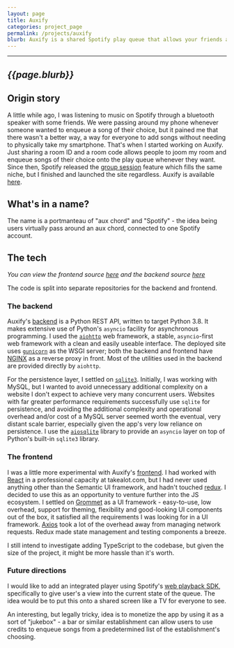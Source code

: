 ```yaml
---
layout: page
title: Auxify
categories: project_page
permalink: /projects/auxify
blurb: Auxify is a shared Spotify play queue that allows your friends and family to queue songs of their choosing onto your queue! 
---
```

---

_{{page.blurb}}_
---

## Origin story 
A little while ago, I was listening to music on Spotify through a bluetooth speaker with some friends. We were passing around my phone whenever someone wanted to enqueue a song of their choice, but it pained me that there wasn't a better way, a way for everyone to add songs without needing to physically take my smartphone. That's when I started working on Auxify. Just sharing a room ID and a room code allows people to joom my room and enqueue songs of their choice onto the play queue whenever they want. Since then, Spotify released the [group session](https://support.spotify.com/us/article/group-session/) feature which fills the same niche, but I finished and launched the site regardless. Auxify is available [here](https://auxify.reidswan.com).

## What's in a name?
The name is a portmanteau of "aux chord" and "Spotify" - the idea being users virtually pass around an aux chord, connected to one Spotify account. 

## The tech
_You can view the frontend source [here](https://github.com/reidswan/auxify-frontend) and the backend source [here](https://github.com/reidswan/auxify)_

The code is split into separate repositories for the backend and frontend. 

### The backend
Auxify's [backend](https://github.com/reidswan/auxify) is a Python REST API, written to target Python 3.8. It makes extensive use of Python's `asyncio` facility for asynchronous programming. I used the [`aiohttp`](https://docs.aiohttp.org/en/stable/) web framework, a stable, `asyncio`-first web framework with a clean and easily useable interface. The deployed site uses [`gunicorn`](https://gunicorn.org) as the WSGI server; both the backend and frontend have [NGINX](https://www.nginx.com) as a reverse proxy in front. Most of the utilities used in the backend are provided directly by `aiohttp`.  

For the persistence layer, I settled on [`sqlite3`](https://www.sqlite.org). Initially, I was working with MySQL, but I wanted to avoid unnecessary additional complexity on a website I don't expect to achieve very many concurrent users. Websites with far greater performance requirements successfully use `sqlite` for persistence, and avoiding the additional complexity and operational overhead and/or cost of a MySQL server seemed worth the eventual, very distant scale barrier, especially given the app's very low reliance on persistence. I use the [`aiosqlite`](https://pypi.org/project/aiosqlite/) library to provide an `asyncio` layer on top of Python's built-in `sqlite3` library. 

### The frontend
I was a little more experimental with Auxify's [frontend](https://github.com/reidswan/auxify-frontend/). I had worked with [React](https://reactjs.org) in a professional capacity at takealot.com, but I had never used anything other than the Semantic UI framework, and hadn't touched [redux](redux.js.org). I decided to use this as an opportunity to venture further into the JS ecosystem. I settled on [Grommet](https://v2.grommet.io/) as a UI framework - easy-to-use, low overhead, support for theming, flexibility and good-looking UI components out of the box, it satisfied all the requirements I was looking for in a UI framework. [Axios](https://github.com/axios/axios) took a lot of the overhead away from managing network requests. Redux made state management and testing components a breeze.

I still intend to investigate adding TypeScript to the codebase, but given the size of the project, it might be more hassle than it's worth. 


### Future directions
I would like to add an integrated player using Spotify's [web playback SDK](https://developer.spotify.com/documentation/web-playback-sdk/), specifically to give user's a view into the current state of the queue. The idea would be to put this onto a shared screen like a TV for everyone to see. 

An interesting, but legally tricky, idea is to monetize the app by using it as a sort of "jukebox" - a bar or similar establishment can allow users to use credits to enqueue songs from a predetermined list of the establishment's choosing. 

